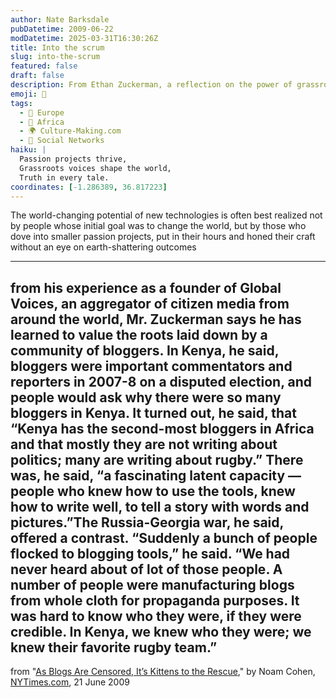 ```yaml
---
author: Nate Barksdale
pubDatetime: 2009-06-22
modDatetime: 2025-03-31T16:30:26Z
title: Into the scrum
slug: into-the-scrum
featured: false
draft: false
description: From Ethan Zuckerman, a reflection on the power of grassroots blogging and community storytelling.
emoji: 📝
tags:
  - 🍷 Europe
  - 🦁 Africa
  - 🌍 Culture-Making.com
  - 📱 Social Networks
haiku: |
  Passion projects thrive,  
  Grassroots voices shape the world,  
  Truth in every tale.
coordinates: [-1.286389, 36.817223]
---
```


The world-changing potential of new technologies is often best realized not by people whose initial goal was to change the world, but by those who dove into smaller passion projects, put in their hours and honed their craft without an eye on earth-shattering outcomes

---

## from his experience as a founder of Global Voices, an aggregator of citizen media from around the world, Mr. Zuckerman says he has learned to value the roots laid down by a community of bloggers. In Kenya, he said, bloggers were important commentators and reporters in 2007-8 on a disputed election, and people would ask why there were so many bloggers in Kenya. It turned out, he said, that “Kenya has the second-most bloggers in Africa and that mostly they are not writing about politics; many are writing about rugby.” There was, he said, “a fascinating latent capacity — people who knew how to use the tools, knew how to write well, to tell a story with words and pictures.”The Russia-Georgia war, he said, offered a contrast. “Suddenly a bunch of people flocked to blogging tools,” he said. “We had never heard about of lot of those people. A number of people were manufacturing blogs from whole cloth for propaganda purposes. It was hard to know who they were, if they were credible. In Kenya, we knew who they were; we knew their favorite rugby team.”

from "[As Blogs Are Censored, It’s Kittens to the Rescue](http://web.archive.org/web/20241227154636/https://www.nytimes.com/2009/06/22/technology/internet/22link.html?_r=1)," by Noam Cohen, [NYTimes.com](http://web.archive.org/web/20241227154636/https://www.nytimes.com/2009/06/22/technology/internet/22link.html?_r=1), 21 June 2009
